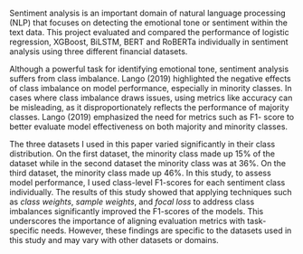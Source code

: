 Sentiment analysis is an important domain of natural language processing (NLP) that focuses on detecting the emotional tone or sentiment within the text data. 
This project evaluated and compared the performance of logistic regression, XGBoost, BiLSTM, BERT and RoBERTa individually in sentiment analysis using three different financial datasets. 

Although a powerful task for identifying emotional tone, sentiment analysis suffers from class imbalance. Lango (2019) highlighted the negative effects of class imbalance on model performance, especially in minority classes. In cases where class imbalance draws issues, using metrics like accuracy can be misleading, as it disproportionately reflects the performance of majority classes. Lango (2019) emphasized the need for metrics such as F1- score to better evaluate model effectiveness on both majority and minority classes. 

The three datasets I used in this paper varied significantly in their class distribution. On the first dataset, the minority class made up 15% of the dataset while in the second dataset the minority class was at 36%. On the third dataset, the minority class made up 46%. In this study, to assess model performance, I used class-level F1-scores for each sentiment class individually. The results of this study showed that applying techniques such as *class weights*, *sample weights*, and *focal loss* to address class imbalances significantly improved the F1-scores of the models. This underscores the importance of aligning evaluation metrics with task-specific needs. However, these findings are specific to the datasets used in this study and may vary with other datasets or domains.

